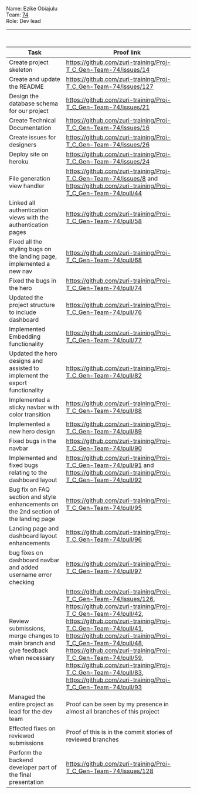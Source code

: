 Name: Ezike Obiajulu<br>
Team: [74](https://github.com/orgs/zuri-training/teams/proj-t_c_gen-team-74/members) <br>
Role: Dev lead
<hr>
<br>

Task    |   Proof link
----    |   -----
Create project skeleton | https://github.com/zuri-training/Proj-T_C_Gen-Team-74/issues/14
Create and update the README | https://github.com/zuri-training/Proj-T_C_Gen-Team-74/issues/127
Design the database schema for our project  | https://github.com/zuri-training/Proj-T_C_Gen-Team-74/issues/21
Create Technical Documentation  | https://github.com/zuri-training/Proj-T_C_Gen-Team-74/issues/16
Create issues for designers | https://github.com/zuri-training/Proj-T_C_Gen-Team-74/issues/26
Deploy site on heroku | https://github.com/zuri-training/Proj-T_C_Gen-Team-74/issues/24
File generation view handler  | https://github.com/zuri-training/Proj-T_C_Gen-Team-74/issues/8 and https://github.com/zuri-training/Proj-T_C_Gen-Team-74/pull/44
Linked all authentication views with the authentication pages | https://github.com/zuri-training/Proj-T_C_Gen-Team-74/pull/58
Fixed all the styling bugs on the landing page, implemented a new nav | https://github.com/zuri-training/Proj-T_C_Gen-Team-74/pull/68
Fixed the bugs in the hero | https://github.com/zuri-training/Proj-T_C_Gen-Team-74/pull/74
Updated the project structure to include dashboard  | https://github.com/zuri-training/Proj-T_C_Gen-Team-74/pull/76
Implemented Embedding functionality | https://github.com/zuri-training/Proj-T_C_Gen-Team-74/pull/77
Updated the hero designs and assisted to implement the export functionality | https://github.com/zuri-training/Proj-T_C_Gen-Team-74/pull/82
Implemented a sticky navbar with color transition | https://github.com/zuri-training/Proj-T_C_Gen-Team-74/pull/88
Implemented a new hero design | https://github.com/zuri-training/Proj-T_C_Gen-Team-74/pull/89
Fixed bugs in the navbar  | https://github.com/zuri-training/Proj-T_C_Gen-Team-74/pull/90
Implemented and fixed bugs relating to the dashboard layout | https://github.com/zuri-training/Proj-T_C_Gen-Team-74/pull/91 and https://github.com/zuri-training/Proj-T_C_Gen-Team-74/pull/92
Bug fix on FAQ section and style enhancements on the 2nd section of the landing page | https://github.com/zuri-training/Proj-T_C_Gen-Team-74/pull/95
Landing page and dashboard layout enhancements  | https://github.com/zuri-training/Proj-T_C_Gen-Team-74/pull/96
bug fixes on dashboard navbar and added username error checking | https://github.com/zuri-training/Proj-T_C_Gen-Team-74/pull/97
Review submissions, merge changes to main branch and give feedback when necessary | https://github.com/zuri-training/Proj-T_C_Gen-Team-74/issues/126, https://github.com/zuri-training/Proj-T_C_Gen-Team-74/pull/42, https://github.com/zuri-training/Proj-T_C_Gen-Team-74/pull/41, https://github.com/zuri-training/Proj-T_C_Gen-Team-74/pull/48, https://github.com/zuri-training/Proj-T_C_Gen-Team-74/pull/59, https://github.com/zuri-training/Proj-T_C_Gen-Team-74/pull/83, https://github.com/zuri-training/Proj-T_C_Gen-Team-74/pull/93
Managed the entire project as lead for the dev team | Proof can be seen by my presence in almost all branches of this project
Effected fixes on reviewed submissions  | Proof of this is in the commit stories of reviewed branches
Perform the backend developer part of the final presentation  | https://github.com/zuri-training/Proj-T_C_Gen-Team-74/issues/128
